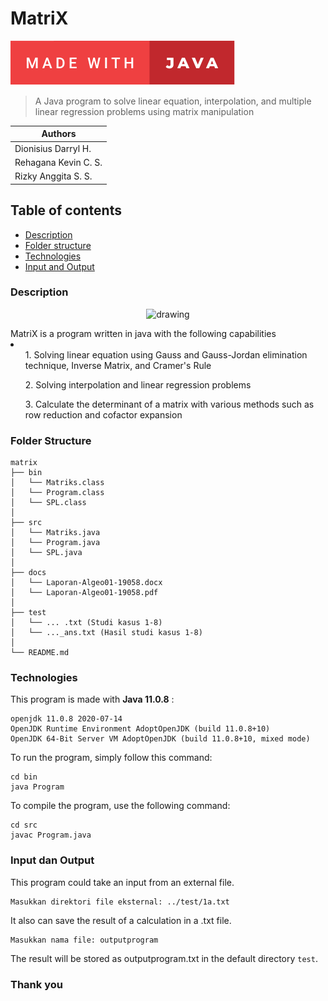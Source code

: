 # MatriX
![](https://github.com/BraveUX/for-the-badge/blob/master/src/images/badges/made-with-java.svg)
> A Java program to solve linear equation, interpolation, and multiple linear regression problems using matrix manipulation


| Authors |
| --- |
|Dionisius Darryl H. |
|Rehagana Kevin C. S. |
|Rizky Anggita S. S. |

## Table of contents
- <a href="#deskripsi">Description</a>
- <a href="#struktur">Folder structure</a>
- <a href="#tech">Technologies</a>
- <a href="#inputoutput">Input and Output</a>

### Description
<span id='deskripsi'></span>
<p align="center">
  <img src="https://upload.wikimedia.org/wikipedia/commons/thumb/b/bf/Matris.png/440px-Matris.png" alt="drawing" width="200"/><br>
</p>
MatriX is a program written in java with the following capabilities<br>
<li>
  <ul>1. Solving linear equation using Gauss and Gauss-Jordan elimination technique, Inverse Matrix, and Cramer's Rule</ul>
  <ul>2. Solving interpolation and linear regression problems</ul>
  <ul>3. Calculate the determinant of a matrix with various methods such as row reduction and cofactor expansion</ul>
</li>

### Folder Structure
<span id='struktur'></span>
```
matrix
├── bin
│   └── Matriks.class
│   └── Program.class
│   └── SPL.class
│
├── src
│   └── Matriks.java
│   └── Program.java
│   └── SPL.java
│
├── docs
│   └── Laporan-Algeo01-19058.docx
│   └── Laporan-Algeo01-19058.pdf
│
├── test
│   └── ... .txt (Studi kasus 1-8)
│   └── ..._ans.txt (Hasil studi kasus 1-8)
│
└── README.md
```

### Technologies
<span id='tech'></span>
This program is made with **Java 11.0.8** :
```
openjdk 11.0.8 2020-07-14
OpenJDK Runtime Environment AdoptOpenJDK (build 11.0.8+10)
OpenJDK 64-Bit Server VM AdoptOpenJDK (build 11.0.8+10, mixed mode)
```
To run the program, simply follow this command:
```
cd bin
java Program
```

To compile the program, use the following command:
```
cd src
javac Program.java
```

### Input dan Output
<span id='inputoutput'></span>

This program could take an input from an external file.
```
Masukkan direktori file eksternal: ../test/1a.txt
```

It also can save the result of a calculation in a .txt file.
```
Masukkan nama file: outputprogram
```
The result will be stored as outputprogram.txt in the default directory ```test```.

### Thank you
